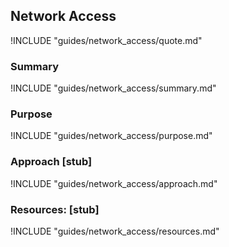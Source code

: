 ## Network Access

!INCLUDE "guides/network_access/quote.md"

### Summary

!INCLUDE "guides/network_access/summary.md"

### Purpose 

!INCLUDE "guides/network_access/purpose.md"

### Approach [stub]

!INCLUDE "guides/network_access/approach.md"

### Resources: [stub]

!INCLUDE "guides/network_access/resources.md"
